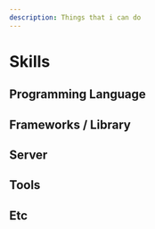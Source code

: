 ```yaml
---
description: Things that i can do
---
```


# Skills

## Programming Language

## Frameworks / Library

## Server

## Tools

## Etc



